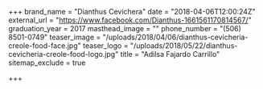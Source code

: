 +++
brand_name = "Dianthus Cevichera"
date = "2018-04-06T12:00:24Z"
external_url = "https://www.facebook.com/Dianthus-1661561170814567/"
graduation_year = 2017
masthead_image = ""
phone_number = "(506) 8501-0749"
teaser_image = "/uploads/2018/04/06/dianthus-cevicheria-creole-food-face.jpg"
teaser_logo = "/uploads/2018/05/22/dianthus-cevicheria-creole-food-logo.jpg"
title = "Adilsa Fajardo Carrillo"
sitemap_exclude = true

+++
